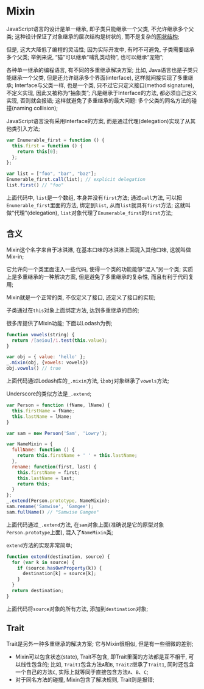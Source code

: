 # Mixin

JavaScript语言的设计是单一继承, 即子类只能继承一个父类, 不允许继承多个父类; 这种设计保证了对象继承的层次结构是树状的, 而不是复杂的[网状结构](https://en.wikipedia.org/wiki/Multiple_inheritance#The_diamond_problem);

但是, 这大大降低了编程的灵活性; 因为实际开发中, 有时不可避免, 子类需要继承多个父类; 举例来说, “猫”可以继承“哺乳类动物”, 也可以继承“宠物”;

各种单一继承的编程语言, 有不同的多重继承解决方案; 比如, Java语言也是子类只能继承一个父类, 但是还允许继承多个界面(interface), 这样就间接实现了多重继承; Interface与父类一样, 也是一个类, 只不过它只定义接口(method signature), 不定义实现, 因此又被称为“抽象类”; 凡是继承于Interface的方法, 都必须自己定义实现, 否则就会报错; 这样就避免了多重继承的最大问题: 多个父类的同名方法的碰撞(naming collision);

JavaScript语言没有采用Interface的方案, 而是通过代理(delegation)实现了从其他类引入方法;

```javascript
var Enumerable_first = function () {
  this.first = function () {
    return this[0];
  };
};

var list = ["foo", "bar", "baz"];
Enumerable_first.call(list); // explicit delegation
list.first() // "foo"
```

上面代码中, `list`是一个数组, 本身并没有`first`方法; 通过`call`方法, 可以把`Enumerable_first`里面的方法, 绑定到`list`, 从而`list`就具有`first`方法; 这就叫做“代理”(delegation), `list`对象代理了`Enumerable_first`的`first`方法;

## 含义

Mixin这个名字来自于冰淇淋, 在基本口味的冰淇淋上面混入其他口味, 这就叫做Mix-in;

它允许向一个类里面注入一些代码, 使得一个类的功能能够“混入”另一个类; 实质上是多重继承的一种解决方案, 但是避免了多重继承的复杂性, 而且有利于代码复用;

Mixin就是一个正常的类, 不仅定义了接口, 还定义了接口的实现;

子类通过在`this`对象上面绑定方法, 达到多重继承的目的;

很多库提供了Mixin功能; 下面以Lodash为例;

```javascript
function vowels(string) {
  return /[aeiou]/i.test(this.value);
}

var obj = { value: 'hello' };
_.mixin(obj, {vowels: vowels})
obj.vowels() // true
```

上面代码通过Lodash库的`_.mixin`方法, 让`obj`对象继承了`vowels`方法;

Underscore的类似方法是`_.extend`;

```javascript
var Person = function (fName, lName) {
  this.firstName = fName;
  this.lastName = lName;
}

var sam = new Person('Sam', 'Lowry');

var NameMixin = {
  fullName: function () {
    return this.firstName + ' ' + this.lastName;
  },
  rename: function(first, last) {
    this.firstName = first;
    this.lastName = last;
    return this;
  }
};
_.extend(Person.prototype, NameMixin);
sam.rename('Samwise', 'Gamgee');
sam.fullName() // "Samwise Gamgee"
```

上面代码通过`_.extend`方法, 在`sam`对象上面(准确说是它的原型对象`Person.prototype`上面), 混入了`NameMixin`类;

`extend`方法的实现非常简单;

```javascript
function extend(destination, source) {
  for (var k in source) {
    if (source.hasOwnProperty(k)) {
      destination[k] = source[k];
    }
  }
  return destination;
}
```

上面代码将`source`对象的所有方法, 添加到`destination`对象;

## Trait

Trait是另外一种多重继承的解决方案; 它与Mixin很相似, 但是有一些细微的差别;

- Mixin可以包含状态(state), Trait不包含, 即Trait里面的方法都是互不相干, 可以线性包含的; 比如, `Trait1`包含方法`A`和`B`, `Trait2`继承了`Trait1`, 同时还包含一个自己的方法`C`, 实际上就等同于直接包含方法`A`、`B`、`C`;
- 对于同名方法的碰撞, Mixin包含了解决规则, Trait则是报错;
